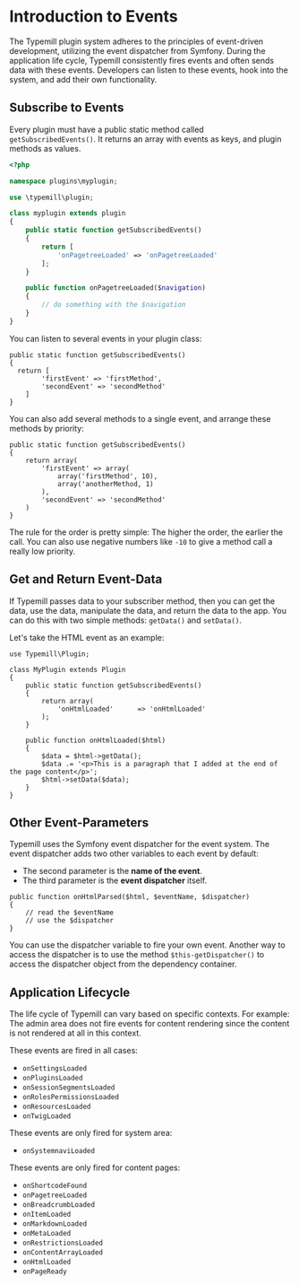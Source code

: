 # Introduction to Events

The Typemill plugin system adheres to the principles of event-driven development, utilizing the event dispatcher from Symfony. During the application life cycle, Typemill consistently fires events and often sends data with these events. Developers can listen to these events, hook into the system, and add their own functionality.

## Subscribe to Events

Every plugin must have a public static method called `getSubscribedEvents()`. It returns an array with events as keys, and plugin methods as values.

```php
<?php

namespace plugins\myplugin;

use \typemill\plugin;

class myplugin extends plugin
{
    public static function getSubscribedEvents()
    {
        return [
            'onPagetreeLoaded' => 'onPagetreeLoaded'
        ];
    }

    public function onPagetreeLoaded($navigation)
    {
        // do something with the $navigation
    }
}

```

You can listen to several events in your plugin class:

````
public static function getSubscribedEvents()
{
  return [
        'firstEvent' => 'firstMethod',
        'secondEvent' => 'secondMethod'
    ]
}
````

You can also add several methods to a single event, and arrange these methods by priority:

````
public static function getSubscribedEvents()
{
    return array(
        'firstEvent' => array(
            array('firstMethod', 10),
            array('anotherMethod, 1)
        ),
        'secondEvent' => 'secondMethod'
    )
}
````

The rule for the order is pretty simple: The higher the order, the earlier the call. You can also use negative numbers like `-10` to give a method call a really low priority.

## Get and Return Event-Data

If Typemill passes data to your subscriber method, then you can get the data, use the data, manipulate the data, and return the data to the app. You can do this with two simple methods: `getData()` and `setData()`.

Let's take the HTML event as an example:

````
use Typemill\Plugin;

class MyPlugin extends Plugin
{
    public static function getSubscribedEvents()
    {
        return array(
            'onHtmlLoaded'      => 'onHtmlLoaded'
        );
    }

    public function onHtmlLoaded($html)
    {
        $data = $html->getData();
        $data .= '<p>This is a paragraph that I added at the end of the page content</p>';      
        $html->setData($data);
    }
}
````

## Other Event-Parameters

Typemill uses the Symfony event dispatcher for the event system. The event dispatcher adds two other variables to each event by default:

* The second parameter is the **name of the event**.
* The third parameter is the **event dispatcher** itself.

````
public function onHtmlParsed($html, $eventName, $dispatcher)
{
    // read the $eventName
    // use the $dispatcher
}
````

You can use the dispatcher variable to fire your own event. Another way to access the dispatcher is to use the method `$this-getDispatcher()` to access the dispatcher object from the dependency container.

## Application Lifecycle

The life cycle of Typemill can vary based on specific contexts. For example: The admin area does not fire events for content rendering since the content is not rendered at all in this context.

These events are fired in all cases: 

* `onSettingsLoaded` 
* `onPluginsLoaded`
* `onSessionSegmentsLoaded`
* `onRolesPermissionsLoaded`
* `onResourcesLoaded`
* `onTwigLoaded`

These events are only fired for system area:

* `onSystemnaviLoaded` 

These events are only fired for content pages:

* `onShortcodeFound`
* `onPagetreeLoaded`
* `onBreadcrumbLoaded`
* `onItemLoaded`
* `onMarkdownLoaded`
* `onMetaLoaded`
* `onRestrictionsLoaded`
* `onContentArrayLoaded`
* `onHtmlLoaded`
* `onPageReady`

